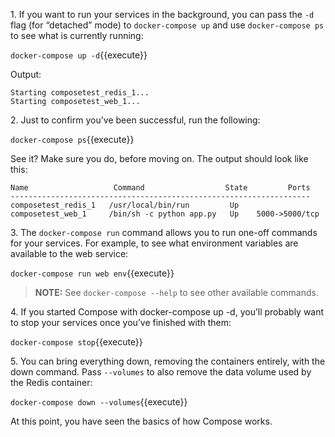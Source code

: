 1\. If you want to run your services in the background, you can pass the ```-d``` flag (for “detached” mode) to ```docker-compose up``` and use ```docker-compose ps``` to see what is currently running:

`docker-compose up -d`{{execute}}

Output:
```
Starting composetest_redis_1...
Starting composetest_web_1...
```


2\. Just to confirm you've been successful, run the following:

`docker-compose ps`{{execute}}

See it? Make sure you do, before moving on. The output should look like this:

```console
Name                   Command                  State         Ports
-------------------------------------------------------------------
composetest_redis_1   /usr/local/bin/run         Up
composetest_web_1     /bin/sh -c python app.py   Up    5000->5000/tcp
```


3\. The ```docker-compose run``` command allows you to run one-off commands for your services. For example, to see what environment variables are available to the web service:

`docker-compose run web env`{{execute}}

> **NOTE:** See ```docker-compose --help``` to see other available commands. 


4\. If you started Compose with docker-compose up -d, you’ll probably want to stop your services once you’ve finished with them:

`docker-compose stop`{{execute}}


5\. You can bring everything down, removing the containers entirely, with the down command. Pass ```--volumes``` to also remove the data volume used by the Redis container:

`docker-compose down --volumes`{{execute}}

At this point, you have seen the basics of how Compose works.

